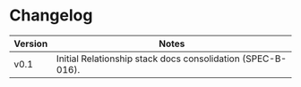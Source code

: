 # Changelog

| Version | Notes |
| ------- | ----- |
| v0.1 | Initial Relationship stack docs consolidation (SPEC-B-016). |
